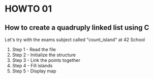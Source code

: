 # HOWTO 01
## How to create a quadruply linked list using C
Let's try with the exams subject called "count_island" at 42 School

1. Step 1 - Read the file
2. Step 2 - Initialize the structure
3. Step 3 - Link the points together
4. Step 4 - Fill islands
5. Step 5 - Display map